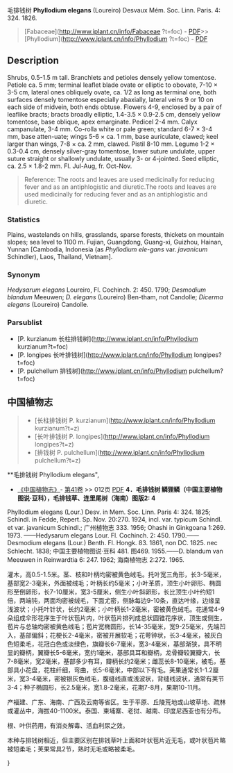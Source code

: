 毛排钱树 **Phyllodium elegans** (Loureiro) Desvaux Mém. Soc. Linn. Paris. 4: 324. 1826.

> [Fabaceae](http://www.iplant.cn/info/Fabaceae ?t=foc) - [PDF](http://iplant.cn/foc/pdf/Fabaceae.pdf)>>[Phyllodium](http://www.iplant.cn/info/Phyllodium ?t=foc) - [PDF](http://www.iplant.cn/foc/pdf/Phyllodium.pdf)

## Description

Shrubs, 0.5-1.5 m tall. Branchlets and petioles densely yellow tomentose. Petiole ca. 5 mm; terminal leaflet blade ovate or elliptic to obovate, 7-10 × 3-5 cm, lateral ones obliquely ovate, ca. 1/2 as long as terminal one, both surfaces densely tomentose especially abaxially, lateral veins 9 or 10 on each side of midvein, both ends obtuse. Flowers 4-9, enclosed by a pair of leaflike bracts; bracts broadly elliptic, 1.4-3.5 × 0.9-2.5 cm, densely yellow tomentose, base oblique, apex emarginate. Pedicel 2-4 mm. Calyx campanulate, 3-4 mm. Co-rolla white or pale green; standard 6-7 × 3-4 mm, base atten-uate; wings 5-6 × ca. 1 mm, base auriculate, clawed; keel larger than wings, 7-8 × ca. 2 mm, clawed. Pistil 8-10 mm. Legume 1-2 × 0.3-0.4 cm, densely silver-gray tomentose, lower suture undulate, upper suture straight or shallowly undulate, usually 3- or 4-jointed. Seed elliptic, ca. 2.5 × 1.8-2 mm. Fl. Jul-Aug, fr. Oct-Nov.

> Reference: 
> The roots and leaves are used medicinally for reducing fever and as an antiphlogistic and diuretic.The roots and leaves are used medicinally for reducing fever and as an antiphlogistic and diuretic.

### Statistics
Plains, wastelands on hills, grasslands, sparse forests, thickets on mountain slopes; sea level to 1100 m. Fujian, Guangdong, Guang-xi, Guizhou, Hainan, Yunnan [Cambodia, Indonesia (as *Phyllodium ele-gans* var. *javanicum* Schindler), Laos, Thailand, Vietnam].

### Synonym
*Hedysarum elegans* Loureiro, Fl. Cochinch. 2: 450. 1790; *Desmodium blandum* Meeuwen; *D. elegans* (Loureiro) Ben-tham, not Candolle; *Dicerma elegans* (Loureiro) Candolle.


### Parsublist

* [P.  kurzianum  长柱排钱树](http://www.iplant.cn/info/Phyllodium kurzianum?t=foc)
* [P.  longipes  长叶排钱树](http://www.iplant.cn/info/Phyllodium longipes?t=foc)
* [P.  pulchellum  排钱树](http://www.iplant.cn/info/Phyllodium pulchellum?t=foc)

## 中国植物志

> * [长柱排钱树  P.  kurzianum](http://www.iplant.cn/info/Phyllodium kurzianum?t=z)
> * [长叶排钱树  P.  longipes](http://www.iplant.cn/info/Phyllodium longipes?t=z)
> * [排钱树  P.  pulchellum](http://www.iplant.cn/info/Phyllodium pulchellum?t=z)

**毛排钱树 Phyllodium elegans",

* [《中国植物志》](http://www.iplant.cn/frps)- [第41卷](http://www.iplant.cn/frps/vol/41) >> 012页 [PDF](http://www.iplant.cn/frps/pdf/41/012.PDF)
**4．毛排钱树 鳞狸鳞（中国主要植物图说·豆科），毛排钱草、连里尾树（海南）图版2: 4**

Phyllodium elegans (Lour.) Desv. in Mem. Soc. Linn. Paris 4: 324. 1825; Schindl. in Fedde, Repert. Sp. Nov. 20:270. 1924, incl. var. typicum Schindl. et var. javanicum Schindl.; 广州植物志 333. 1956; Ohashi in Ginkgoana 1:269. 1973. ——Hedysarum elegans Lour. Fl. Cochinch. 2: 450. 1790.——Desmodium elegans (Lour.) Benth. Fl. Hongk. 83. 1861, non DC. 1825. nec Schlecht. 1838; 中国主要植物图说·豆科 481. 图469. 1955.——D. blandum van Meeuwen in Reinwardtia 6: 247. 1962; 海南植物志 2:272. 1965.

灌木，高0.5-1.5米。茎、枝和叶柄均密被黄色绒毛。托叶宽三角形，长3-5毫米，基部宽2-3毫米，外面被绒毛；叶柄长约5毫米；小叶革质，顶生小叶卵形、椭圆形至倒卵形，长7-10厘米，宽3-5厘米，侧生小叶斜卵形，长比顶生小叶约短1倍，两端钝，两面均密被绒毛，下面尤密，侧脉每边9-10条，直达叶缘，边缘呈浅波状；小托叶针状，长约2毫米；小叶柄长1-2毫米，密被黄色绒毛。花通常4-9朵组成伞形花序生于叶状苞片内，叶状苞片排列成总状圆锥花序状，顶生或侧生，苞片与总轴均密被黄色绒毛；苞片宽椭圆形，长14-35毫米，宽9-25毫米，先端凹入，基部偏斜；花梗长2-4毫米，密被开展软毛；花萼钟状，长3-4毫米，被灰白色短柔毛，花冠白色或淡绿色，旗瓣长6-7毫米，宽3-4毫米，基部渐狭，具不明显的瓣柄，翼瓣长5-6毫米，宽约1毫米，基部具耳和瓣柄，龙骨瓣较翼瓣大，长7-8毫米，宽2毫米，基部多少有耳，瓣柄长约2毫米；雌蕊长8-10毫米，被毛，基部具小花盘，花柱纤细，弯曲，长5-6毫米，中部以下有毛。荚果通常长1-1.2厘米，宽3-4毫米，密被银灰色绒毛，腹缝线直或浅波状，背缝线波状，通常有荚节3-4；种子椭圆形，长2.5毫米，宽1.8-2毫米，花期7-8月，果期10-11月。

产福建、广东、海南、广西及云南等省区。生于平原、丘陵荒地或山坡草地、疏林或灌丛中，海拔40-1100米。泰国、柬埔寨、老挝、越南、印度尼西亚也有分布。

根、叶供药用，有消炎解毒、活血利尿之效。

本种与排钱树相近，但主要区别在排钱草叶上面和叶状苞片近无毛，或叶状苞片略被短柔毛；荚果常具2节，熟时无毛或略被柔毛。


}